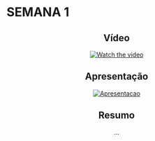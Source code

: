 # SEMANA 1

<div align="center">

## Vídeo

[![Watch the video](https://i.ibb.co/xM5p8Mg/Git-Git-Hub-Semana1.png)](https://vimeo.com/640753215/ab7ec0e700)
  
## Apresentação

[![Apresentacao](https://i.ibb.co/r50kmmy/Git-e-Github-Semana-1.jpg)](https://docs.google.com/presentation/d/e/2PACX-1vSl7AJnV3thC_vg1HJzX0SRDgRClt9RBvqR_O9ta_CRgpekPRyjDYs8S64djHwobAvIV447jYtjI4fg/pub?start=false&loop=false&delayms=3000)
  
## Resumo
  
...

</div>
